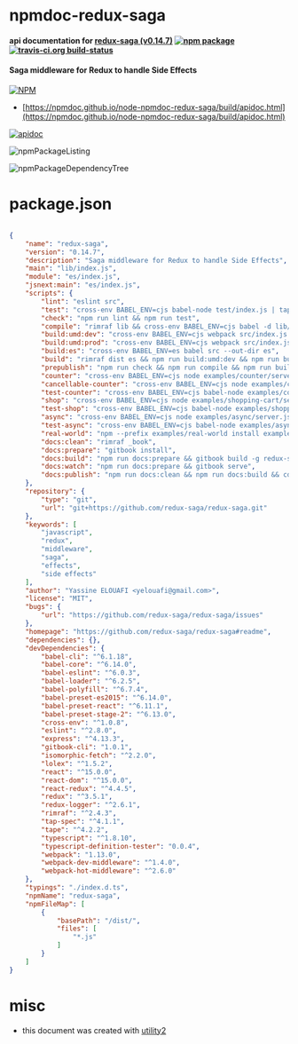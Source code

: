 # npmdoc-redux-saga

#### api documentation for  [redux-saga (v0.14.7)](https://github.com/redux-saga/redux-saga#readme)  [![npm package](https://img.shields.io/npm/v/npmdoc-redux-saga.svg?style=flat-square)](https://www.npmjs.org/package/npmdoc-redux-saga) [![travis-ci.org build-status](https://api.travis-ci.org/npmdoc/node-npmdoc-redux-saga.svg)](https://travis-ci.org/npmdoc/node-npmdoc-redux-saga)

#### Saga middleware for Redux to handle Side Effects

[![NPM](https://nodei.co/npm/redux-saga.png?downloads=true&downloadRank=true&stars=true)](https://www.npmjs.com/package/redux-saga)

- [https://npmdoc.github.io/node-npmdoc-redux-saga/build/apidoc.html](https://npmdoc.github.io/node-npmdoc-redux-saga/build/apidoc.html)

[![apidoc](https://npmdoc.github.io/node-npmdoc-redux-saga/build/screenCapture.buildCi.browser.%252Ftmp%252Fbuild%252Fapidoc.html.png)](https://npmdoc.github.io/node-npmdoc-redux-saga/build/apidoc.html)

![npmPackageListing](https://npmdoc.github.io/node-npmdoc-redux-saga/build/screenCapture.npmPackageListing.svg)

![npmPackageDependencyTree](https://npmdoc.github.io/node-npmdoc-redux-saga/build/screenCapture.npmPackageDependencyTree.svg)



# package.json

```json

{
    "name": "redux-saga",
    "version": "0.14.7",
    "description": "Saga middleware for Redux to handle Side Effects",
    "main": "lib/index.js",
    "module": "es/index.js",
    "jsnext:main": "es/index.js",
    "scripts": {
        "lint": "eslint src",
        "test": "cross-env BABEL_ENV=cjs babel-node test/index.js | tap-spec",
        "check": "npm run lint && npm run test",
        "compile": "rimraf lib && cross-env BABEL_ENV=cjs babel -d lib/ src/",
        "build:umd:dev": "cross-env BABEL_ENV=cjs webpack src/index.js dist/redux-saga.js --config webpack.config.dev.js",
        "build:umd:prod": "cross-env BABEL_ENV=cjs webpack src/index.js dist/redux-saga.min.js --config webpack.config.prod.js",
        "build:es": "cross-env BABEL_ENV=es babel src --out-dir es",
        "build": "rimraf dist es && npm run build:umd:dev && npm run build:umd:prod && npm run build:es",
        "prepublish": "npm run check && npm run compile && npm run build",
        "counter": "cross-env BABEL_ENV=cjs node examples/counter/server.js",
        "cancellable-counter": "cross-env BABEL_ENV=cjs node examples/cancellable-counter/server.js",
        "test-counter": "cross-env BABEL_ENV=cjs babel-node examples/counter/test/sagas.js | tap-spec",
        "shop": "cross-env BABEL_ENV=cjs node examples/shopping-cart/server.js",
        "test-shop": "cross-env BABEL_ENV=cjs babel-node examples/shopping-cart/test/sagas.js | tap-spec",
        "async": "cross-env BABEL_ENV=cjs node examples/async/server.js",
        "test-async": "cross-env BABEL_ENV=cjs babel-node examples/async/test/sagas.js | tap-spec",
        "real-world": "npm --prefix examples/real-world install examples/real-world && cross-env BABEL_ENV=cjs node --require babel-register examples/real-world/server.js",
        "docs:clean": "rimraf _book",
        "docs:prepare": "gitbook install",
        "docs:build": "npm run docs:prepare && gitbook build -g redux-saga/redux-saga",
        "docs:watch": "npm run docs:prepare && gitbook serve",
        "docs:publish": "npm run docs:clean && npm run docs:build && cd _book && git init && git commit --allow-empty -m 'update book' && git checkout -b gh-pages && touch .nojekyll && git add . && git commit -am 'update book' && git push git@github.com:redux-saga/redux-saga gh-pages --force"
    },
    "repository": {
        "type": "git",
        "url": "git+https://github.com/redux-saga/redux-saga.git"
    },
    "keywords": [
        "javascript",
        "redux",
        "middleware",
        "saga",
        "effects",
        "side effects"
    ],
    "author": "Yassine ELOUAFI <yelouafi@gmail.com>",
    "license": "MIT",
    "bugs": {
        "url": "https://github.com/redux-saga/redux-saga/issues"
    },
    "homepage": "https://github.com/redux-saga/redux-saga#readme",
    "dependencies": {},
    "devDependencies": {
        "babel-cli": "^6.1.18",
        "babel-core": "^6.14.0",
        "babel-eslint": "^6.0.3",
        "babel-loader": "^6.2.5",
        "babel-polyfill": "^6.7.4",
        "babel-preset-es2015": "^6.14.0",
        "babel-preset-react": "^6.11.1",
        "babel-preset-stage-2": "^6.13.0",
        "cross-env": "^1.0.8",
        "eslint": "^2.8.0",
        "express": "^4.13.3",
        "gitbook-cli": "1.0.1",
        "isomorphic-fetch": "^2.2.0",
        "lolex": "^1.5.2",
        "react": "^15.0.0",
        "react-dom": "^15.0.0",
        "react-redux": "^4.4.5",
        "redux": "^3.5.1",
        "redux-logger": "^2.6.1",
        "rimraf": "^2.4.3",
        "tap-spec": "^4.1.1",
        "tape": "^4.2.2",
        "typescript": "^1.8.10",
        "typescript-definition-tester": "0.0.4",
        "webpack": "1.13.0",
        "webpack-dev-middleware": "^1.4.0",
        "webpack-hot-middleware": "^2.6.0"
    },
    "typings": "./index.d.ts",
    "npmName": "redux-saga",
    "npmFileMap": [
        {
            "basePath": "/dist/",
            "files": [
                "*.js"
            ]
        }
    ]
}
```



# misc
- this document was created with [utility2](https://github.com/kaizhu256/node-utility2)
